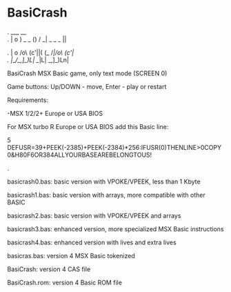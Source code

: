 # BasiCrash

.    ___            __              
.   | o ) _   _ () / _| _  _   _ ||

.   | o \/o\ (c'||( (_ /_|/o\ (c'| \
.   |___/\_,]\_)L| \__|L| \_,]\_)Ln|


BasiCrash MSX Basic game, only text mode (SCREEN 0)


Game buttons: 
Up/DOWN - move, Enter - play or restart


Requirements:

-MSX 1/2/2+ Europe or USA BIOS


For MSX turbo R Europe or USA BIOS add this Basic line:

5 DEFUSR=39+PEEK(-2385)+PEEK(-2384)*256:IFUSR(0)THENLINE>0COPY0&H80F6OR384ALLYOURBASEAREBELONGTOUS!

.

basicrash0.bas: basic version with VPOKE/VPEEK, less than 1 Kbyte

basicrash1.bas: basic version with arrays, more compatible with other BASIC

basicrash2.bas: basic version with VPOKE/VPEEK and arrays

basicrash3.bas: enhanced version, more specialized MSX Basic instructions

basicrash4.bas: enhanced version with lives and extra lives


basicras.bas: version 4 MSX Basic tokenized

BasiCrash: version 4 CAS file

BasiCrash.rom: version 4 Basic ROM file

